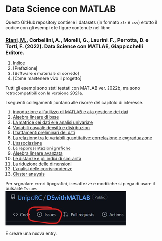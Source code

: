 
Data Science con MATLAB
=========================

Questo GitHub repository contiene i datasets (in formato `xls` e `csv`) e tutto il codice con gli esempi e le figure contenute nel libro:

### [Riani, M.](http://www.riani.it), Corbellini, A., Morelli, G., Laurini, F., Perrotta, D. e Torti, F. (2022). Data Science con MATLAB, Giappicchelli Editore. ###

1. [Indice](https://github.com/UniprJRC/DSwithMATLAB/tree/main/matlabfiles/risorse/indice.pdf)
2. [Prefazione]
3. [Software e materiale di corredo]
4. [Come mantenere vivo il progetto]



 Tutti gli esempi sono stati testati con MATLAB ver. 2022b, ma sono retrocompatibili con la versione 2021a.

I seguenti collegamenti puntano alle risorse del capitolo di interesse.

1. [Introduzione all’utilizzo di MATLAB e alla gestione dei dati](https://github.com/UniprJRC/DSwithMATLAB/tree/main/matlabfiles/capAlgebra)
2. [Algebra lineare di base](https://github.com/UniprJRC/DSwithMATLAB/tree/main/matlabfiles/capAlgebraBase)
3. [La matrice dei dati e le analisi univariate](https://github.com/UniprJRC/DSwithMATLAB/tree/main/matlabfiles/capUnivariate)
4. [Variabili casuali: densità e distribuzioni](https://github.com/UniprJRC/DSwithMATLAB/tree/main/matlabfiles/capDistribuzioni)
5. [I trattamenti preliminari dei dati](https://github.com/UniprJRC/DSwithMATLAB/tree/main/matlabfiles/capPreliminari)
6. [La relazione tra le variabili quantitative: correlazione e cograduazione](https://github.com/UniprJRC/DSwithMATLAB/tree/main/matlabfiles/capCorrCograd)
7. [L’associazione](https://github.com/UniprJRC/DSwithMATLAB/tree/main/matlabfiles/capAssociazione)
8. [Le rappresentazioni grafiche](https://github.com/UniprJRC/DSwithMATLAB/tree/main/matlabfiles/capGraficiMult)
9. [Algebra lineare avanzata](https://github.com/UniprJRC/DSwithMATLAB/tree/main/matlabfiles/capAlgebra)
10. [Le distanze e gli indici di similarità](https://github.com/UniprJRC/DSwithMATLAB/tree/main/matlabfiles/capDistanze)
11. [La riduzione delle dimensioni](https://github.com/UniprJRC/DSwithMATLAB/tree/main/matlabfiles/capComponentiPrincipali)
12. [L’analisi delle corrispondenze](https://github.com/UniprJRC/DSwithMATLAB/tree/main/matlabfiles/capCorrispondenze)
13. [Cluster analysis](https://github.com/UniprJRC/DSwithMATLAB/tree/main/matlabfiles/capClustering)




Per segnalare errori tipografici, inesattezze e modifiche si prega di usare il pulsante `Issues` 
![Issues](https://github.com/UniprJRC/DSwithMATLAB/blob/main/issues.jpg?raw=true)


E creare una nuova entry.

